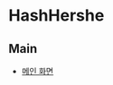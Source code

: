 # HashHershe

## Main

* [메인 화면](./project_test/src/main/webapp/WEB-INF/views/main/infinite/mainscroll.jsp)

